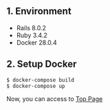 ## 1. Environment

- Rails 8.0.2
- Ruby 3.4.2
- Docker 28.0.4

## 2. Setup Docker

```command
$ docker-compose build
$ docker-compose up
```

Now, you can access to [Top Page](http://localhost:3000)
